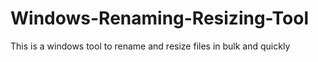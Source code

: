 # Windows-Renaming-Resizing-Tool
This is a windows tool to rename and resize files in bulk and quickly
